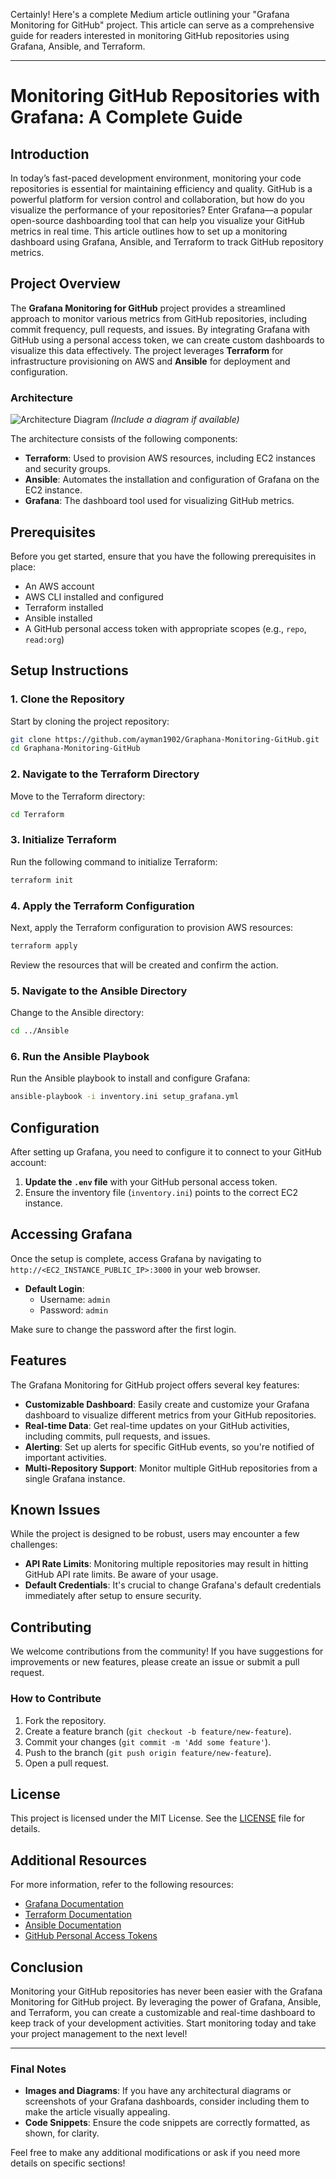 Certainly! Here's a complete Medium article outlining your "Grafana Monitoring for GitHub" project. This article can serve as a comprehensive guide for readers interested in monitoring GitHub repositories using Grafana, Ansible, and Terraform.

---

# Monitoring GitHub Repositories with Grafana: A Complete Guide

## Introduction

In today’s fast-paced development environment, monitoring your code repositories is essential for maintaining efficiency and quality. GitHub is a powerful platform for version control and collaboration, but how do you visualize the performance of your repositories? Enter Grafana—a popular open-source dashboarding tool that can help you visualize your GitHub metrics in real time. This article outlines how to set up a monitoring dashboard using Grafana, Ansible, and Terraform to track GitHub repository metrics.

## Project Overview

The **Grafana Monitoring for GitHub** project provides a streamlined approach to monitor various metrics from GitHub repositories, including commit frequency, pull requests, and issues. By integrating Grafana with GitHub using a personal access token, we can create custom dashboards to visualize this data effectively. The project leverages **Terraform** for infrastructure provisioning on AWS and **Ansible** for deployment and configuration.

### Architecture

![Architecture Diagram](https://example.com/architecture-diagram) *(Include a diagram if available)*

The architecture consists of the following components:

- **Terraform**: Used to provision AWS resources, including EC2 instances and security groups.
- **Ansible**: Automates the installation and configuration of Grafana on the EC2 instance.
- **Grafana**: The dashboard tool used for visualizing GitHub metrics.

## Prerequisites

Before you get started, ensure that you have the following prerequisites in place:

- An AWS account
- AWS CLI installed and configured
- Terraform installed
- Ansible installed
- A GitHub personal access token with appropriate scopes (e.g., `repo`, `read:org`)

## Setup Instructions

### 1. Clone the Repository

Start by cloning the project repository:

```bash
git clone https://github.com/ayman1902/Graphana-Monitoring-GitHub.git
cd Graphana-Monitoring-GitHub
```

### 2. Navigate to the Terraform Directory

Move to the Terraform directory:

```bash
cd Terraform
```

### 3. Initialize Terraform

Run the following command to initialize Terraform:

```bash
terraform init
```

### 4. Apply the Terraform Configuration

Next, apply the Terraform configuration to provision AWS resources:

```bash
terraform apply
```

Review the resources that will be created and confirm the action.

### 5. Navigate to the Ansible Directory

Change to the Ansible directory:

```bash
cd ../Ansible
```

### 6. Run the Ansible Playbook

Run the Ansible playbook to install and configure Grafana:

```bash
ansible-playbook -i inventory.ini setup_grafana.yml
```

## Configuration

After setting up Grafana, you need to configure it to connect to your GitHub account:

1. **Update the `.env` file** with your GitHub personal access token.
2. Ensure the inventory file (`inventory.ini`) points to the correct EC2 instance.

## Accessing Grafana

Once the setup is complete, access Grafana by navigating to `http://<EC2_INSTANCE_PUBLIC_IP>:3000` in your web browser. 

- **Default Login**:
  - Username: `admin`
  - Password: `admin`

Make sure to change the password after the first login.

## Features

The Grafana Monitoring for GitHub project offers several key features:

- **Customizable Dashboard**: Easily create and customize your Grafana dashboard to visualize different metrics from your GitHub repositories.
- **Real-time Data**: Get real-time updates on your GitHub activities, including commits, pull requests, and issues.
- **Alerting**: Set up alerts for specific GitHub events, so you're notified of important activities.
- **Multi-Repository Support**: Monitor multiple GitHub repositories from a single Grafana instance.

## Known Issues

While the project is designed to be robust, users may encounter a few challenges:

- **API Rate Limits**: Monitoring multiple repositories may result in hitting GitHub API rate limits. Be aware of your usage.
- **Default Credentials**: It's crucial to change Grafana's default credentials immediately after setup to ensure security.

## Contributing

We welcome contributions from the community! If you have suggestions for improvements or new features, please create an issue or submit a pull request.

### How to Contribute

1. Fork the repository.
2. Create a feature branch (`git checkout -b feature/new-feature`).
3. Commit your changes (`git commit -m 'Add some feature'`).
4. Push to the branch (`git push origin feature/new-feature`).
5. Open a pull request.

## License

This project is licensed under the MIT License. See the [LICENSE](LICENSE) file for details.

## Additional Resources

For more information, refer to the following resources:

- [Grafana Documentation](https://grafana.com/docs/)
- [Terraform Documentation](https://www.terraform.io/docs/)
- [Ansible Documentation](https://docs.ansible.com/ansible/latest/index.html)
- [GitHub Personal Access Tokens](https://docs.github.com/en/github/authenticating-to-github/creating-a-personal-access-token)

## Conclusion

Monitoring your GitHub repositories has never been easier with the Grafana Monitoring for GitHub project. By leveraging the power of Grafana, Ansible, and Terraform, you can create a customizable and real-time dashboard to keep track of your development activities. Start monitoring today and take your project management to the next level!

---

### Final Notes

- **Images and Diagrams**: If you have any architectural diagrams or screenshots of your Grafana dashboards, consider including them to make the article visually appealing.
- **Code Snippets**: Ensure the code snippets are correctly formatted, as shown, for clarity.

Feel free to make any additional modifications or ask if you need more details on specific sections!